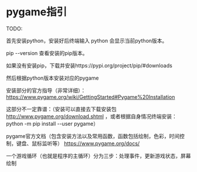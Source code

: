# pygame指引

TODO: 

首先安装python，安装好后终端输入 python 会显示当前python版本。

pip --version  查看安装的pip版本。

如果没有安装pip，下载并安装https://pypi.org/project/pip/#downloads

然后根据python版本安装对应的pygame

安装部分的官方指导（非常详细）：https://www.pygame.org/wiki/GettingStarted#Pygame%20Installation

这部分不一定靠谱：（安装可以直接去下载安装包 http://www.pygame.org/download.shtml ，或者根据自身情况终端安装：
python -m pip install --user pygame）

pygame官方文档（包含安装方法以及常用函数，函数包括绘制，色彩，时间控制，键盘、鼠标监听等）
https://www.pygame.org/docs/

一个游戏循环（也就是程序的主循环）分为三步：处理事件，更新游戏状态，屏幕绘制
